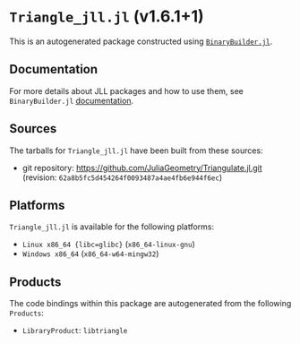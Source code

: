 # `Triangle_jll.jl` (v1.6.1+1)

This is an autogenerated package constructed using [`BinaryBuilder.jl`](https://github.com/JuliaPackaging/BinaryBuilder.jl).

## Documentation

For more details about JLL packages and how to use them, see `BinaryBuilder.jl` [documentation](https://docs.binarybuilder.org/stable/jll/).

## Sources

The tarballs for `Triangle_jll.jl` have been built from these sources:

* git repository: https://github.com/JuliaGeometry/Triangulate.jl.git (revision: `62a8b5fc5d454264f0093487a4ae4fb6e944f6ec`)

## Platforms

`Triangle_jll.jl` is available for the following platforms:

* `Linux x86_64 {libc=glibc}` (`x86_64-linux-gnu`)
* `Windows x86_64` (`x86_64-w64-mingw32`)

## Products

The code bindings within this package are autogenerated from the following `Products`:

* `LibraryProduct`: `libtriangle`
